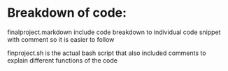 # Breakdown of code:

finalproject.markdown include code breakdown to individual code snippet with comment so it is easier to follow

finproject.sh is the actual bash script that also included comments to explain different functions of the code
